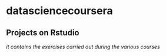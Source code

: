 # datasciencecoursera

## Projects on Rstudio
_it contains the exercises carried out during the various courses_

